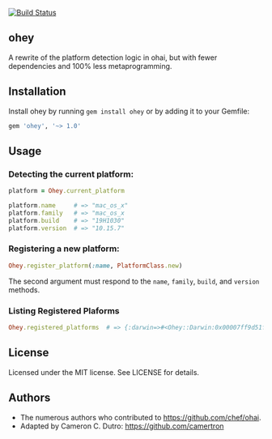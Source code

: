 [![Build Status](https://travis-ci.com/camertron/ohey.svg?branch=master)](https://travis-ci.com/camertron/ohey)

## ohey
A rewrite of the platform detection logic in ohai, but with fewer dependencies and 100% less metaprogramming.

## Installation

Install ohey by running `gem install ohey` or by adding it to your Gemfile:

```ruby
gem 'ohey', '~> 1.0'
```

## Usage

### Detecting the current platform:

```ruby
platform = Ohey.current_platform

platform.name     # => "mac_os_x"
platform.family   # => "mac_os_x
platform.build    # => "19H1030"
platform.version  # => "10.15.7"
```

### Registering a new platform:

```ruby
Ohey.register_platform(:name, PlatformClass.new)
```

The second argument must respond to the `name`, `family`, `build`, and `version` methods.

### Listing Registered Plaforms

```ruby
Ohey.registered_platforms  # => {:darwin=>#<Ohey::Darwin:0x00007ff9d51f1ef0>, ...}
```

## License

Licensed under the MIT license. See LICENSE for details.

## Authors

* The numerous authors who contributed to https://github.com/chef/ohai.
* Adapted by Cameron C. Dutro: https://github.com/camertron
